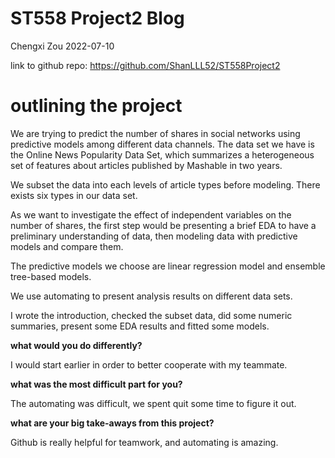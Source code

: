 ST558 Project2 Blog
================
Chengxi Zou
2022-07-10

link to github repo: <https://github.com/ShanLLL52/ST558Project2>

# outlining the project

We are trying to predict the number of shares in social networks using
predictive models among different data channels. The data set we have is
the Online News Popularity Data Set, which summarizes a heterogeneous
set of features about articles published by Mashable in two years.

We subset the data into each levels of article types before modeling.
There exists six types in our data set.

As we want to investigate the effect of independent variables on the
number of shares, the first step would be presenting a brief EDA to have
a preliminary understanding of data, then modeling data with predictive
models and compare them.

The predictive models we choose are linear regression model and ensemble
tree-based models.

We use automating to present analysis results on different data sets.

I wrote the introduction, checked the subset data, did some numeric
summaries, present some EDA results and fitted some models.

**what would you do differently?**

I would start earlier in order to better cooperate with my teammate.

**what was the most difficult part for you?**

The automating was difficult, we spent quit some time to figure it out.

**what are your big take-aways from this project?**

Github is really helpful for teamwork, and automating is amazing.
